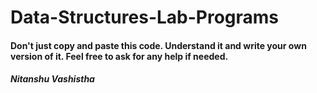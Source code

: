 # Data-Structures-Lab-Programs

<h4>Don't just copy and paste this code. Understand it and write your own version of it. Feel free to ask for any help if needed.</h4>

<h5>Nitanshu Vashistha</h5>
